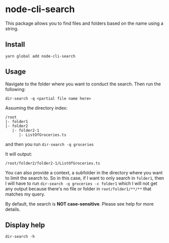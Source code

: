 # node-cli-search

This package allows you to find files and folders based on the name using a string.

## Install

```
yarn global add node-cli-search
```

## Usage

Navigate to the folder where you want to conduct the search. Then run the following:

```
dir-search -q <partial file name here>
```

Assuming the directory index:

```
/root
|- folder1
|- folder2
   |- folder2-1
      |- ListOfGroceries.ts
```

and then you run `dir-search -q groceries`

It will output:

```
/root/folder2/folder2-1/ListOfGroceries.ts
```

You can also provide a context, a subfolder in the directory where you want to limit the search to. So in this case, if I want to only search in `folder1`, then I will have to run `dir-search -q groceries -c folder1` which I will not get any output because there's no file or folder in `root/folder1/**/**` that matches my query.

By default, the search is **NOT case-sensitive**. Please see help for more details.

## Display help

```
dir-search -h
```
